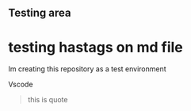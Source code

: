 ## Testing area
# testing hastags on md file

Im creating this repository as a test environment

Vscode 

> this is quote